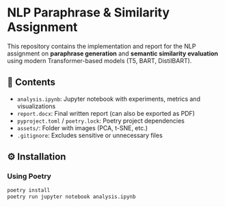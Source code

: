 # NLP Paraphrase & Similarity Assignment

This repository contains the implementation and report for the NLP assignment on **paraphrase generation** and **semantic similarity evaluation** using modern Transformer-based models (T5, BART, DistilBART).

## 📂 Contents
- `analysis.ipynb`: Jupyter notebook with experiments, metrics and visualizations
- `report.docx`: Final written report (can also be exported as PDF)
- `pyproject.toml` / `poetry.lock`: Poetry project dependencies
- `assets/`: Folder with images (PCA, t-SNE, etc.)
- `.gitignore`: Excludes sensitive or unnecessary files

## ⚙️ Installation

### Using Poetry
```bash
poetry install
poetry run jupyter notebook analysis.ipynb
